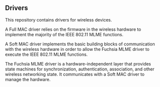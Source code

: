 ## Drivers

This repository contains drivers for wireless devices.

A Full MAC driver relies on the firmware in the wireless hardware to implement
the majority of the IEEE 802.11 MLME functions.

A Soft MAC driver implements the basic building blocks of communication with the
wireless hardware in order to allow the Fuchsia MLME driver to execute the IEEE
802.11 MLME functions.

The Fuchsia MLME driver is a hardware-independent layer that provides state
machines for synchronization, authentication, association, and other wireless
networking state. It communicates with a Soft MAC driver to manage the hardware.
